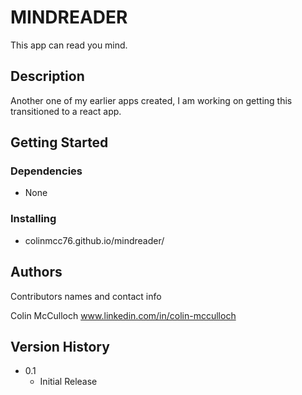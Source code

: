 # MINDREADER

This app can read you mind.

## Description

Another one of my earlier apps created, I am working on getting this transitioned to a react app.

## Getting Started

### Dependencies

* None

### Installing

* colinmcc76.github.io/mindreader/

## Authors

Contributors names and contact info

Colin McCulloch
www.linkedin.com/in/colin-mcculloch

## Version History

* 0.1
    * Initial Release